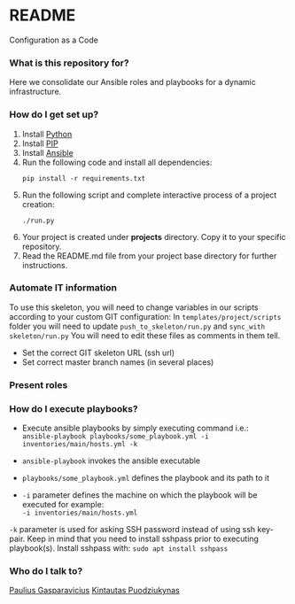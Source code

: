 # README #

Configuration as a Code

### What is this repository for? ###

Here we consolidate our Ansible roles and playbooks for a dynamic infrastructure.

### How do I get set up? ###

1. Install [Python](https://www.python.org/downloads/source/)
1. Install [PIP](https://pip.pypa.io/en/stable/installing/)
1. Install [Ansible](https://docs.ansible.com/ansible/latest/installation_guide/intro_installation.html)
1. Run the following code and install all dependencies:
    ```shell
    pip install -r requirements.txt
    ```
1. Run the following script and complete interactive process of a project creation:
    ```shell
    ./run.py
    ```
1. Your project is created under **projects** directory. Copy it to your specific repository.
1. Read the README.md file from your project base directory for further instructions.

### Automate IT information ###

To use this skeleton, you will need to change variables in our scripts according to your custom GIT configuration:
In `templates/project/scripts` folder you will need to update `push_to_skeleton/run.py` and `sync_with skeleton/run.py`
You will need to edit these files as comments in them tell.
* Set the correct GIT skeleton URL (ssh url)
* Set correct master branch names (in several places)

### Present roles ###

### How do I execute playbooks? ###
* Execute ansible playbooks by simply executing command i.e.:   
`ansible-playbook playbooks/some_playbook.yml -i inventories/main/hosts.yml -k`

* `ansible-playbook` invokes the ansible executable
* `playbooks/some_playbook.yml` defines the playbook and its path to it
* `-i` parameter defines the machine on which the playbook will be executed for example:       
`-i inventories/main/hosts.yml`   

`-k` parameter is used for asking SSH password instead of using ssh key-pair. Keep in mind that you need to install sshpass prior to executing playbook(s).
Install sshpass with: `sudo apt install sshpass`

### Who do I talk to? ###

[Paulius Gasparavicius](mailto:paulius.gasparavicius@zenitech.co.uk)
[Kintautas Puodziukynas](mailto:kintautas.puodziukynas@zenitech.co.uk)